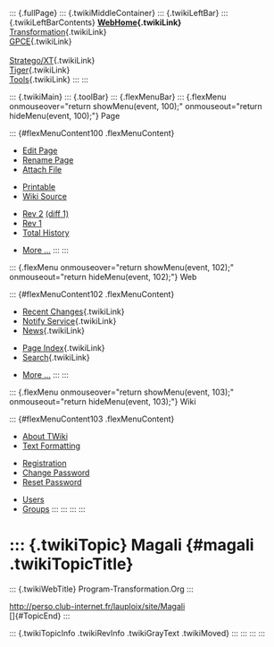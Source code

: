 ::: {.fullPage}
::: {.twikiMiddleContainer}
::: {.twikiLeftBar}
::: {.twikiLeftBarContents}
**[WebHome](WebHome){.twikiLink}**\
[Transformation](../Transform/WebHome){.twikiLink}\
[GPCE](../Gpce/WebHome){.twikiLink}\
\
[Stratego/XT](../Stratego/WebHome){.twikiLink}\
[Tiger](../Tiger/WebHome){.twikiLink}\
[Tools](../Tools/WebHome){.twikiLink}
:::
:::

::: {.twikiMain}
::: {.toolBar}
::: {.flexMenuBar}
::: {.flexMenu onmouseover="return showMenu(event, 100);" onmouseout="return hideMenu(event, 100);"}
Page

::: {#flexMenuContent100 .flexMenuContent}
-   [Edit
    Page](http://www.program-transformation.org/edit/Main/Magali?t=1536827839)
-   [Rename
    Page](http://www.program-transformation.org/rename/Main/Magali)
-   [Attach
    File](http://www.program-transformation.org/attach/Main/Magali)

<!-- -->

-   [Printable](http://www.program-transformation.org/view/Main/Magali?skin=print.pattern)
-   [Wiki
    Source](http://www.program-transformation.org/view/Main/Magali?skin=text&raw=on&contenttype=text/plain)

<!-- -->

-   [Rev
    2](http://www.program-transformation.org/view/Main/Magali?rev=1.2)
    [(diff 1)](http://www.program-transformation.org/rdiff/Main/Magali?rev1=1.2&rev2=1.1)
-   [Rev
    1](http://www.program-transformation.org/view/Main/Magali?rev=1.1)
-   [Total
    History](http://www.program-transformation.org/rdiff/Main/Magali)

<!-- -->

-   [More
    \...](http://www.program-transformation.org/oops/Main/Magali?template=oopsmore&param1=1.2&param2=1.2)
:::
:::

::: {.flexMenu onmouseover="return showMenu(event, 102);" onmouseout="return hideMenu(event, 102);"}
Web

::: {#flexMenuContent102 .flexMenuContent}
-   [Recent Changes](WebChanges){.twikiLink}
-   [Notify Service](WebNotify){.twikiLink}
-   [News](WebNews){.twikiLink}

<!-- -->

-   [Page Index](WebIndex){.twikiLink}
-   [Search](WebSearch){.twikiLink}

<!-- -->

-   [More
    \...](http://www.program-transformation.org/oops/Main/Magali?template=oopsmore&param1=1.2&param2=1.2)
:::
:::

::: {.flexMenu onmouseover="return showMenu(event, 103);" onmouseout="return hideMenu(event, 103);"}
Wiki

::: {#flexMenuContent103 .flexMenuContent}
-   [About
    TWiki](http://www.program-transformation.org/view/TWiki/WebHome)
-   [Text
    Formatting](http://www.program-transformation.org/view/TWiki/TextFormattingRules)

<!-- -->

-   [Registration](http://www.program-transformation.org/view/TWiki/TWikiRegistration)
-   [Change
    Password](http://www.program-transformation.org/view/TWiki/ChangePassword)
-   [Reset
    Password](http://www.program-transformation.org/view/TWiki/ResetPassword)

<!-- -->

-   [Users](http://www.program-transformation.org/view/Main/TWikiUsers)
-   [Groups](http://www.program-transformation.org/view/Main/TWikiGroups)
:::
:::
:::
:::

::: {.twikiTopic}
Magali {#magali .twikiTopicTitle}
======

::: {.twikiWebTitle}
Program-Transformation.Org
:::

<http://perso.club-internet.fr/lauploix/site/Magali>\
[]{#TopicEnd}
:::

::: {.twikiTopicInfo .twikiRevInfo .twikiGrayText .twikiMoved}
:::
:::
:::
:::
